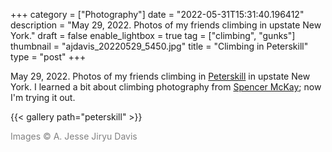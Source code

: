 +++
category = ["Photography"]
date = "2022-05-31T15:31:40.196412"
description = "May 29, 2022. Photos of my friends climbing in upstate New York."
draft = false
enable_lightbox = true
tag = ["climbing", "gunks"]
thumbnail = "ajdavis_20220529_5450.jpg"
title = "Climbing in Peterskill"
type = "post"
+++

May 29, 2022. Photos of my friends climbing in [Peterskill](https://www.mountainproject.com/area/105896719/peterskill) in upstate New York. I learned a bit about climbing photography from [Spencer McKay](https://www.instagram.com/spencermcky/); now I'm trying it out.

{{< gallery path="peterskill" >}}

<span style="color: gray">Images &copy; A. Jesse Jiryu Davis</span>
